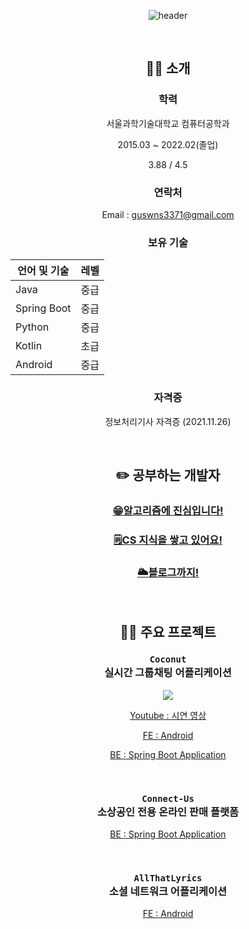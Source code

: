 <div align=center>

![header](https://capsule-render.vercel.app/api?type=Cylinder&color=gradient&section=header&text=하현준(guswns3371)&fontSize=45&animation=fadeIn)
  
<br/>
  
## 🙋‍♂️ 소개 

### 학력

서울과학기술대학교 컴퓨터공학과
  
2015.03 ~ 2022.02(졸업)
  
3.88 / 4.5
  
### 연락처

Email : [guswns3371@gmail.com](mailto:guswns3371@gmail.com) 

### 보유 기술

| 언어 및 기술 | 레벨 |
| ---------- | ---- |
| Java       | 중급 |
| Spring Boot | 중급 |
| Python     | 중급 |
| Kotlin     | 초급 |
| Android    | 중급 |

### 자격증

정보처리기사 자격증 (2021.11.26)

<br/>

## ✏️ 공부하는 개발자

### [😁알고리즘에 진심입니다!](https://github.com/guswns3371/Algorithm)

### [🗒️CS 지식을 쌓고 있어요!](https://github.com/CS-studi/CS-study)
  
### [🌥️블로그까지!](https://velog.io/@guswns3371/about)
  
<br/>
  
## 👨‍💻 주요 프로젝트

### `Coconut`<br/>실시간 그룹채팅 어플리케이션 
  
[![](https://raw.githubusercontent.com/guswns3371/CoconutAndroid/master/app/src/main/res/mipmap-hdpi/ic_launcher_coconut.png)](https://www.youtube.com/watch?v=2taqqWY0Bdc) <br/>
  
[Youtube : 시연 영상](https://www.youtube.com/watch?v=2taqqWY0Bdc)  

[FE : Android](https://github.com/guswns3371/Coconut)  
  
[BE : Spring Boot Application](https://github.com/guswns3371/coconut-spring-server)  

<br/>
  
### `Connect-Us`<br/>소상공인 전용 온라인 판매 플랫폼 
  
[BE : Spring Boot Application](https://github.com/guswns3371/connect-us)  

<br/>

### `AllThatLyrics`<br/>소셜 네트워크 어플리케이션 

[FE : Android](https://github.com/guswns3371/AllThatLyrics)  

  
<br/>
  

</div>

